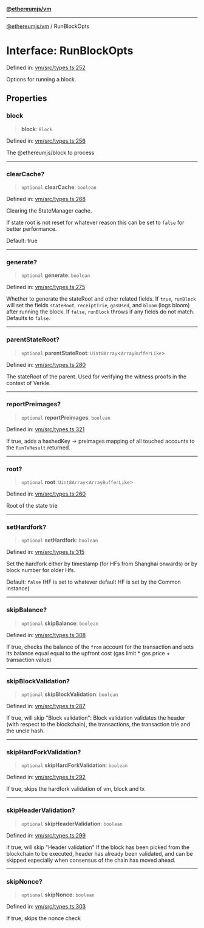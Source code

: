 [**@ethereumjs/vm**](../README.md)

***

[@ethereumjs/vm](../README.md) / RunBlockOpts

# Interface: RunBlockOpts

Defined in: [vm/src/types.ts:252](https://github.com/ethereumjs/ethereumjs-monorepo/blob/master/packages/vm/src/types.ts#L252)

Options for running a block.

## Properties

### block

> **block**: `Block`

Defined in: [vm/src/types.ts:256](https://github.com/ethereumjs/ethereumjs-monorepo/blob/master/packages/vm/src/types.ts#L256)

The @ethereumjs/block to process

***

### clearCache?

> `optional` **clearCache**: `boolean`

Defined in: [vm/src/types.ts:268](https://github.com/ethereumjs/ethereumjs-monorepo/blob/master/packages/vm/src/types.ts#L268)

Clearing the StateManager cache.

If state root is not reset for whatever reason this can be set to `false` for better performance.

Default: true

***

### generate?

> `optional` **generate**: `boolean`

Defined in: [vm/src/types.ts:275](https://github.com/ethereumjs/ethereumjs-monorepo/blob/master/packages/vm/src/types.ts#L275)

Whether to generate the stateRoot and other related fields.
If `true`, `runBlock` will set the fields `stateRoot`, `receiptTrie`, `gasUsed`, and `bloom` (logs bloom) after running the block.
If `false`, `runBlock` throws if any fields do not match.
Defaults to `false`.

***

### parentStateRoot?

> `optional` **parentStateRoot**: `Uint8Array`\<`ArrayBufferLike`\>

Defined in: [vm/src/types.ts:280](https://github.com/ethereumjs/ethereumjs-monorepo/blob/master/packages/vm/src/types.ts#L280)

The stateRoot of the parent. Used for verifying the witness proofs in the context of Verkle.

***

### reportPreimages?

> `optional` **reportPreimages**: `boolean`

Defined in: [vm/src/types.ts:321](https://github.com/ethereumjs/ethereumjs-monorepo/blob/master/packages/vm/src/types.ts#L321)

If true, adds a hashedKey -> preimages mapping of all touched accounts
to the `RunTxResult` returned.

***

### root?

> `optional` **root**: `Uint8Array`\<`ArrayBufferLike`\>

Defined in: [vm/src/types.ts:260](https://github.com/ethereumjs/ethereumjs-monorepo/blob/master/packages/vm/src/types.ts#L260)

Root of the state trie

***

### setHardfork?

> `optional` **setHardfork**: `boolean`

Defined in: [vm/src/types.ts:315](https://github.com/ethereumjs/ethereumjs-monorepo/blob/master/packages/vm/src/types.ts#L315)

Set the hardfork either by timestamp (for HFs from Shanghai onwards) or by block number
for older Hfs.

Default: `false` (HF is set to whatever default HF is set by the Common instance)

***

### skipBalance?

> `optional` **skipBalance**: `boolean`

Defined in: [vm/src/types.ts:308](https://github.com/ethereumjs/ethereumjs-monorepo/blob/master/packages/vm/src/types.ts#L308)

If true, checks the balance of the `from` account for the transaction and sets its
balance equal equal to the upfront cost (gas limit * gas price + transaction value)

***

### skipBlockValidation?

> `optional` **skipBlockValidation**: `boolean`

Defined in: [vm/src/types.ts:287](https://github.com/ethereumjs/ethereumjs-monorepo/blob/master/packages/vm/src/types.ts#L287)

If true, will skip "Block validation":
Block validation validates the header (with respect to the blockchain),
the transactions, the transaction trie and the uncle hash.

***

### skipHardForkValidation?

> `optional` **skipHardForkValidation**: `boolean`

Defined in: [vm/src/types.ts:292](https://github.com/ethereumjs/ethereumjs-monorepo/blob/master/packages/vm/src/types.ts#L292)

If true, skips the hardfork validation of vm, block
and tx

***

### skipHeaderValidation?

> `optional` **skipHeaderValidation**: `boolean`

Defined in: [vm/src/types.ts:299](https://github.com/ethereumjs/ethereumjs-monorepo/blob/master/packages/vm/src/types.ts#L299)

if true, will skip "Header validation"
If the block has been picked from the blockchain to be executed,
header has already been validated, and can be skipped especially when
consensus of the chain has moved ahead.

***

### skipNonce?

> `optional` **skipNonce**: `boolean`

Defined in: [vm/src/types.ts:303](https://github.com/ethereumjs/ethereumjs-monorepo/blob/master/packages/vm/src/types.ts#L303)

If true, skips the nonce check
